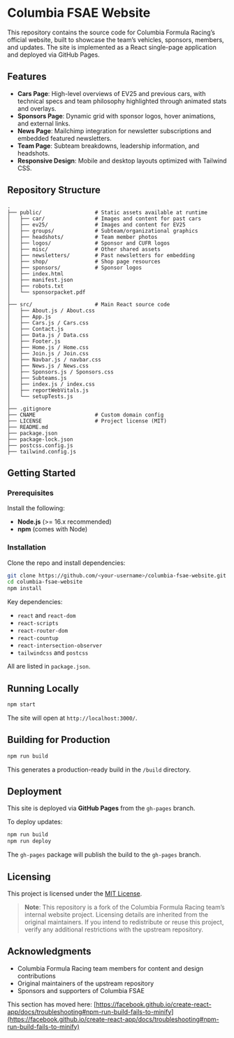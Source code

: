 # Columbia FSAE Website

This repository contains the source code for Columbia Formula Racing’s official website, built to showcase the team’s vehicles, sponsors, members, and updates. The site is implemented as a React single-page application and deployed via GitHub Pages.

## Features

- **Cars Page**: High-level overviews of EV25 and previous cars, with technical specs and team philosophy highlighted through animated stats and overlays.
- **Sponsors Page**: Dynamic grid with sponsor logos, hover animations, and external links.
- **News Page**: Mailchimp integration for newsletter subscriptions and embedded featured newsletters.
- **Team Page**: Subteam breakdowns, leadership information, and headshots.
- **Responsive Design**: Mobile and desktop layouts optimized with Tailwind CSS.

## Repository Structure

```
.
├── public/                 # Static assets available at runtime
│   ├── car/                # Images and content for past cars
│   ├── ev25/               # Images and content for EV25
│   ├── groups/             # Subteam/organizational graphics
│   ├── headshots/          # Team member photos
│   ├── logos/              # Sponsor and CUFR logos
│   ├── misc/               # Other shared assets
│   ├── newsletters/        # Past newsletters for embedding
│   ├── shop/               # Shop page resources
│   ├── sponsors/           # Sponsor logos
│   ├── index.html
│   ├── manifest.json
│   ├── robots.txt
│   └── sponsorpacket.pdf
│
├── src/                    # Main React source code
│   ├── About.js / About.css
│   ├── App.js
│   ├── Cars.js / Cars.css
│   ├── Contact.js
│   ├── Data.js / Data.css
│   ├── Footer.js
│   ├── Home.js / Home.css
│   ├── Join.js / Join.css
│   ├── Navbar.js / navbar.css
│   ├── News.js / News.css
│   ├── Sponsors.js / Sponsors.css
│   ├── Subteams.js
│   ├── index.js / index.css
│   ├── reportWebVitals.js
│   └── setupTests.js
│
├── .gitignore
├── CNAME                   # Custom domain config
├── LICENSE                 # Project license (MIT)
├── README.md
├── package.json
├── package-lock.json
├── postcss.config.js
├── tailwind.config.js
```

## Getting Started

### Prerequisites

Install the following:
- **Node.js** (>= 16.x recommended)  
- **npm** (comes with Node)

### Installation

Clone the repo and install dependencies:

```bash
git clone https://github.com/<your-username>/columbia-fsae-website.git
cd columbia-fsae-website
npm install
```

Key dependencies:
- `react` and `react-dom`  
- `react-scripts`  
- `react-router-dom`  
- `react-countup`  
- `react-intersection-observer`  
- `tailwindcss` and `postcss`  

All are listed in `package.json`.

## Running Locally

```bash
npm start
```

The site will open at `http://localhost:3000/`.

## Building for Production

```bash
npm run build
```

This generates a production-ready build in the `/build` directory.

## Deployment

This site is deployed via **GitHub Pages** from the `gh-pages` branch.  

To deploy updates:

```bash
npm run build
npm run deploy
```

The `gh-pages` package will publish the build to the `gh-pages` branch.

## Licensing

This project is licensed under the [MIT License](./LICENSE).  

> **Note**: This repository is a fork of the Columbia Formula Racing team’s internal website project. Licensing details are inherited from the original maintainers. If you intend to redistribute or reuse this project, verify any additional restrictions with the upstream repository.

## Acknowledgments

- Columbia Formula Racing team members for content and design contributions  
- Original maintainers of the upstream repository  
- Sponsors and supporters of Columbia FSAE

This section has moved here: [https://facebook.github.io/create-react-app/docs/troubleshooting#npm-run-build-fails-to-minify](https://facebook.github.io/create-react-app/docs/troubleshooting#npm-run-build-fails-to-minify)

